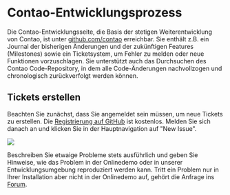 # Contao-Entwicklungsprozess

Die Contao-Entwicklungsseite, die Basis der stetigen Weiterentwicklung von
Contao, ist unter [github.com/contao][1] erreichbar. Sie enthält z.B. ein
Journal der bisherigen Änderungen und der zukünftigen Features (Milestones)
sowie ein Ticketsystem, um Fehler zu melden oder neue Funktionen vorzuschlagen.
Sie unterstützt auch das Durchsuchen des Contao Code-Repository, in dem alle
Code-Änderungen nachvollzogen und chronologisch zurückverfolgt werden können.


## Tickets erstellen

Beachten Sie zunächst, dass Sie angemeldet sein müssen, um neue Tickets zu
erstellen. Die [Registrierung auf GitHub][2] ist kostenlos. Melden Sie sich
danach an und klicken Sie in der Hauptnavigation auf "New Issue".

![](https://raw.github.com/contao/docs/3.2/manual/de/images/new-issue.jpg)

Beschreiben Sie etwaige Probleme stets ausführlich und geben Sie Hinweise, wie
das Problem in der Onlinedemo oder in unserer Entwicklungsumgebung reproduziert
werden kann. Tritt ein Problem nur in Ihrer Installation aber nicht in der
Onlinedemo auf, gehört die Anfrage ins [Forum][3].


[1]: https://github.com/contao/core
[2]: https://github.com/signup/free
[3]: https://community.contao.org/de/
